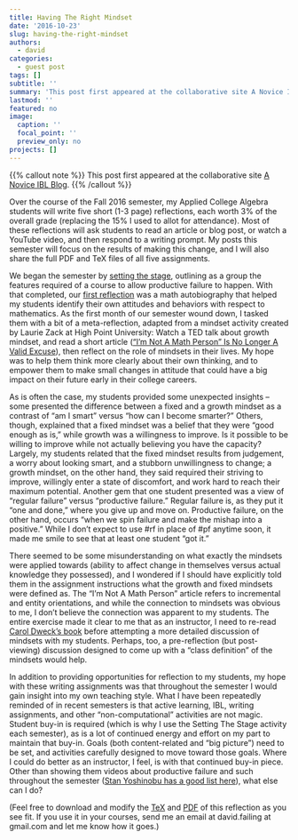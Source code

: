```yaml
---
title: Having The Right Mindset
date: '2016-10-23'
slug: having-the-right-mindset
authors:
  - david
categories:
  - guest post
tags: []
subtitle: ''
summary: 'This post first appeared at the collaborative site A Novice IBL Blog.'
lastmod: ''
featured: no
image:
  caption: ''
  focal_point: ''
  preview_only: no
projects: []
---
```


<!-- This post first appeared at High Country News and is republished here with permission.-->
{{% callout note %}}
This post first appeared at the collaborative site [A Novice IBL Blog](https://noviceiblblog.wordpress.com/2016/10/23/david-having-the-right-mindset/).
{{% /callout %}}

Over the course of the Fall 2016 semester, my Applied College Algebra students will write five short (1-3 page) reflections, each worth 3% of the overall grade (replacing the 15% I used to allot for attendance). Most of these reflections will ask students to read an article or blog post, or watch a YouTube video, and then respond to a writing prompt. My posts this semester will focus on the results of making this change, and I will also share the full PDF and TeX files of all five assignments.

We began the semester by [setting the stage](http://danaernst.com/setting-the-stage/), outlining as a group the features required of a course to allow productive failure to happen. With that completed, our [first reflection](https://noviceiblblog.wordpress.com/2016/09/05/david-encouraging-introspection/) was a math autobiography that helped my students identify their own attitudes and behaviors with respect to mathematics. As the first month of our semester wound down, I tasked them with a bit of a meta-reflection, adapted from a mindset activity created by Laurie Zack at High Point University: Watch a TED talk about growth mindset, and read a short article ([“I’m Not A Math Person” Is No Longer A Valid Excuse](https://www.businessinsider.com/being-good-at-math-is-not-about-natural-ability-2013-11)), then reflect on the role of mindsets in their lives. My hope was to help them think more clearly about their own thinking, and to empower them to make small changes in attitude that could have a big impact on their future early in their college careers.

As is often the case, my students provided some unexpected insights – some presented the difference between a fixed and a growth mindset as a contrast of “am I smart” versus “how can I become smarter?” Others, though, explained that a fixed mindset was a belief that they were “good enough as is,” while growth was a willingness to improve. Is it possible to be willing to improve while not actually believing you have the capacity? Largely, my students related that the fixed mindset results from judgement, a worry about looking smart, and a stubborn unwillingness to change; a growth mindset, on the other hand, they said required their striving to improve, willingly enter a state of discomfort, and work hard to reach their maximum potential. Another gem that one student presented was a view of “regular failure” versus “productive failure.” Regular failure is, as they put it “one and done,” where you give up and move on. Productive failure, on the other hand, occurs “when we spin failure and make the mishap into a positive.” While I don’t expect to use #rf in place of #pf anytime soon, it made me smile to see that at least one student “got it.”

There seemed to be some misunderstanding on what exactly the mindsets were applied towards (ability to affect change in themselves versus actual knowledge they possessed), and I wondered if I should have explicitly told them in the assignment instructions what the growth and fixed mindsets were defined as. The “I’m Not A Math Person” article refers to incremental and entity orientations, and while the connection to mindsets was obvious to me, I don’t believe the connection was apparent to my students. The entire exercise made it clear to me that as an instructor, I need to re-read [Carol Dweck’s book](https://www.amazon.com/Mindset-Psychology-Carol-S-Dweck/dp/0345472322) before attempting a more detailed discussion of mindsets with my students. Perhaps, too, a pre-reflection (but post-viewing) discussion designed to come up with a “class definition” of the mindsets would help.

In addition to providing opportunities for reflection to my students, my hope with these writing assignments was that throughout the semester I would gain insight into my own teaching style. What I have been repeatedly reminded of in recent semesters is that active learning, IBL, writing assignments, and other “non-computational” activities are not magic. Student buy-in is required (which is why I use the Setting The Stage activity each semester), as is a lot of continued energy and effort on my part to maintain that buy-in. Goals (both content-related and “big picture”) need to be set, and activities carefully designed to move toward those goals. Where I could do better as an instructor, I feel, is with that continued buy-in piece. Other than showing them videos about productive failure and such throughout the semester ([Stan Yoshinobu has a good list here](http://theiblblog.blogspot.com/2016/06/10-videos-on-productive-failure-playlist.html)), what else can I do?

(Feel free to download and modify the [TeX](/noviceiblblog/reflections/reflection2assignment.tex) and [PDF](/noviceiblblog/reflections/reflection2assignment.tex) of this reflection as you see fit. If you use it in your courses, send me an email at david.failing at gmail.com and let me know how it goes.)